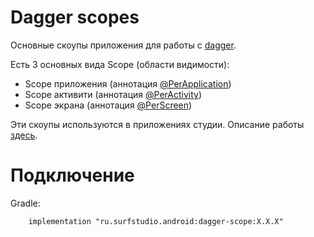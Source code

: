 # Dagger scopes

Основные скоупы приложения для работы с [dagger](https://github.com/google/dagger).

Есть 3 основных вида Scope (области видимости):

* Scope приложения (аннотация [@PerApplication](lib-dagger-scope/src/main/java/ru/surfstudio/android/dagger/scope/PerApplication.java))
* Scope активити (аннотация [@PerActivity](lib-dagger-scope/src/main/java/ru/surfstudio/android/dagger/scope/PerActivity.java))
* Scope экрана (аннотация [@PerScreen](lib-dagger-scope/src/main/java/ru/surfstudio/android/dagger/scope/PerScreen.java))

Эти скоупы используются в приложениях студии. Описание работы [здесь](/docs/common/di.md).

# Подключение
Gradle:
```
    implementation "ru.surfstudio.android:dagger-scope:X.X.X"
```

[configurator]: /core-ui/README.md
